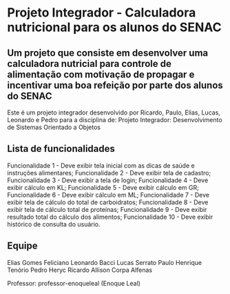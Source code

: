 # Projeto Integrador - Calculadora nutricional para os alunos do SENAC

## Um projeto que consiste em desenvolver uma calculadora nutricial para controle de alimentação com motivação de propagar e incentivar uma boa refeição por parte dos alunos do SENAC

Este é um projeto integrador desenvolvido por Ricardo, Paulo, Elias, Lucas, Leonardo e Pedro para a disciplina de: Projeto Integrador: Desenvolvimento de Sistemas Orientado a Objetos

## Lista de funcionalidades

Funcionalidade 1 - Deve exibir tela inicial com as dicas de saúde e instruções alimentares;
Funcionalidade 2 - Deve exibir tela de cadastro;
Funcionalidade 3 - Deve exibir a tela de login;
Funcionalidade 4 - Deve exibir cálculo em KL;
Funcionalidade 5 - Deve exibir cálculo em GR;
Funcionalidade 6 - Deve exibir cálculo em ML;
Funcionalidade 7 - Deve exibir tela de cálculo do total de carboidratos;
Funcionalidade 8 - Deve exibir tela de cálculo total de proteínas;
Funcionalidade 9 - Deve exibir resultado total do cálculo dos alimentos;
Funcionalidade 10 - Deve exibir histórico de consulta do usuário.

## Equipe

Elias Gomes Feliciano
Leonardo Bacci
Lucas Serrato
Paulo Henrique Tenório
Pedro Heryc
Ricardo Allison Corpa Alfenas

Professor: professor-enoqueleal (Enoque Leal)
